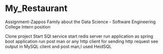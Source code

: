 # My_Restaurant
Assignment-Zappos Family about the Data Science - Software Engineering College Intern position

Clone project
Start SQl service
start redis server
run application as spring boot application
run post man or any http client for sending http request
see output in MySQL client and post man,I used HeidSQL
